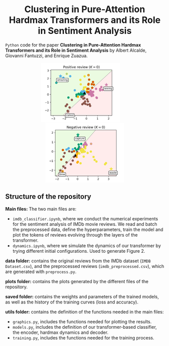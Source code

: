 <!-- Title -->
<h1 align="center">
  Clustering in Pure-Attention Hardmax Transformers and its Role in Sentiment Analysis
</h1>

<!-- <p align="center">
  <a href="https://arxiv.org/abs/xxxx.xxxxx">
  <img src="https://zenodo.org/badge/DOI/arxiv.org/abs/xxxx.xxxxx.svg">
  </a>
</p> -->

`Python` code for the paper 
**Clustering in Pure-Attention Hardmax Transformers and its Role in Sentiment Analysis** by Albert Alcalde, Giovanni Fantuzzi, and Enrique Zuazua. 



<p align="center">
  <img src="plots/pos_rev.gif" alt="animated" width="250"/>&nbsp;&nbsp;&nbsp;&nbsp;&nbsp;&nbsp;&nbsp;
  <img src="plots/neg_rev.gif" alt="animated" width="250"/>
</p>

## Structure of the repository
**Main files:** The two main files are:
* `imdb_classifier.ipynb`, where we conduct the numerical experiments for the sentiment analysis of IMDb movie reviews.
We read and batch the preprocessed data, define the hyperparameters, train the model and plot the tokens of reviews evolving through the layers of the transformer.  
* `dynamics.ipynb`, where we simulate the dynamics of our transformer by trying different initial configurations. Used to generate Figure 2. 

**data folder:** contains the original reviews from the IMDb dataset (`IMDB Dataset.csv`), and the preprocessed reviews (`imdb_preprocessed.csv`), which are generated with `preprocess.py`. 

**plots folder:** contains the plots generated by the different files of the repository.

**saved folder:** contains the weights and parameters of the trained models, as well as the history of the training curves (loss and accuracy).

**utils folder:** contains the definition of the functions needed in the main files:
* `graphics.py`, includes the functions needed for plotting the results.
* `models.py`, includes the definition of our transformer-based classifier, the encoder, hardmax dynamics and decoder.
* `training.py`, includes the functions needed for the training process.
<!--
## Citation

 ```bibtex
@article{alcalde2024clusteringhardmax,
      title={Clustering in Pure-Attention Hardmax Transformers and its Role in Sentiment Analysis}, 
      author={Albert Alcalde and Giovanni Fantuzzi and Enrique Zuazua},
      year={2024},
      eprint={},
      archivePrefix={arXiv},
      primaryClass={cs.LG}
}
``` -->